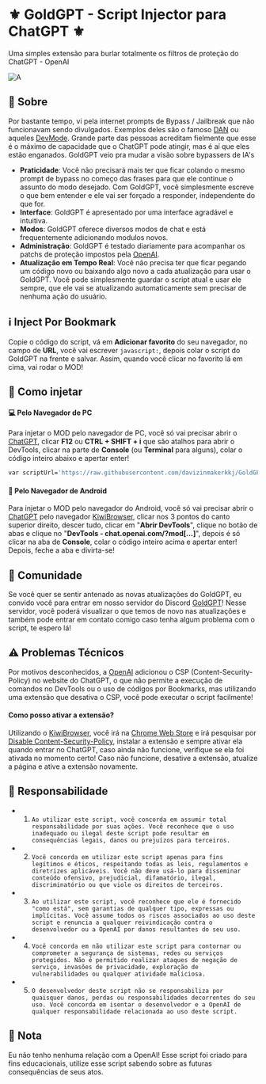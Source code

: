 # ⚜️ GoldGPT - Script Injector para ChatGPT ⚜️
Uma simples extensão para burlar totalmente os filtros de proteção do ChatGPT - OpenAI

![A](https://cdn.discordapp.com/attachments/1095448977979211778/1115447496223760434/2.png)

## 📔 Sobre
Por bastante tempo, vi pela internet prompts de Bypass / Jailbreak que não funcionavam sendo divulgados. Exemplos deles são o famoso [DAN](https://github.com/0xk1h0/ChatGPT_DAN) ou aqueles [DevMode](https://github.com/0xk1h0/ChatGPT_DAN). Grande parte das pessoas acreditam fielmente que esse é o máximo de capacidade que o ChatGPT pode atingir, mas é aí que eles estão enganados. GoldGPT veio pra mudar a visão sobre bypassers de IA's

-  **Praticidade**: Você não precisará mais ter que ficar colando o mesmo prompt de bypass no começo das frases para que ele continue o assunto do modo desejado. Com GoldGPT, você simplesmente escreve o que bem entender e ele vai ser forçado a responder, independente do que for.
-  **Interface**: GoldGPT é apresentado por uma interface agradável e intuitiva.
-  **Modos**: GoldGPT oferece diversos modos de chat e está frequentemente adicionando modulos novos.
-  **Administração**: GoldGPT é testado diariamente para acompanhar os patchs de proteção impostos pela [OpenAI](https://openai.com/).
-  **Atualização em Tempo Real**: Você não precisa ter que ficar pegando um código novo ou baixando algo novo a cada atualização para usar o GoldGPT. Você pode simplesmente guardar o script atual e usar ele sempre, que ele vai se atualizando automaticamente sem precisar de nenhuma ação do usuário.

## ℹ️ Inject Por Bookmark
Copie o código do script, vá em **Adicionar favorito** do seu navegador, no campo de **URL**, você vai escrever `javascript:`, depois colar o script do GoldGPT na frente e salvar. Assim, quando você clicar no favorito lá em cima, vai rodar o MOD!

## 💉 Como injetar

#### 💻 Pelo Navegador de PC
Para injetar o MOD pelo navegador de PC, você só vai precisar abrir o [ChatGPT](https://chat.openai.com), clicar **F12** ou **CTRL + SHIFT + i** que são atalhos para abrir o DevTools, clicar na parte de **Console** (ou **Terminal** para alguns), colar o código inteiro abaixo e apertar enter!


```bash
var scriptUrl='https://raw.githubusercontent.com/davizinmakerkkj/GoldGPT/main/GoldGPT.txt';fetch(scriptUrl).then(response=>response.text()).then(script=>{var scriptElement=document.createElement('script');scriptElement.innerHTML=script;document.head.appendChild(scriptElement);}).catch(error=>{console.error('Ocorreu um erro ao carregar o script:',error);});
```

#### 📲 Pelo Navegador de Android
Para injetar o MOD pelo navegador do Android, você só vai precisar abrir o [ChatGPT](https://chat.openai.com) pelo navegador [KiwiBrowser](https://play.google.com/store/apps/details?id=com.kiwibrowser.browser&hl=pt_BR&gl=US), clicar nos 3 pontos do canto superior direito, descer tudo, clicar em "**Abrir DevTools**", clique no botão de abas e clique no "**DevTools - chat.openai.com/?mod[...]**", depois é só clicar na aba de **Console**, colar o código inteiro acima e apertar enter! Depois, feche a aba e divirta-se!

## 👥 Comunidade
Se você quer se sentir antenado as novas atualizações do GoldGPT, eu convido você para entrar em nosso servidor do Discord [GoldGPT](https://discord.io/goldgpt)! Nesse servidor, você poderá visualizar o que temos de novo nas atualizações e também pode entrar em contato comigo caso tenha algum problema com o script, te espero lá!

## ⚠️ Problemas Técnicos
Por motivos desconhecidos, a [OpenAI](https://openai.com) adicionou o CSP (Content-Security-Policy) no website do ChatGPT, o que não permite a execução de comandos no DevTools ou o uso de códigos por Bookmarks, mas utilizando uma extensão que desativa o CSP, você pode executar o script facilmente!

#### Como posso ativar a extensão?
Utilizando o [KiwiBrowser](https://play.google.com/store/apps/details?id=com.kiwibrowser.browser&hl=pt_BR&gl=US), você irá na [Chrome Web Store](https://chrome.google.com/webstore) e irá pesquisar por [Disable Content-Security-Policy](https://chrome.google.com/webstore/detail/disable-content-security/ieelmcmcagommplceebfedjlakkhpden), instalar a extensão e sempre ativar ela quando entrar no ChatGPT, caso ainda não funcione, verifique se ela foi ativada no momento certo! Caso não funcione, desative a extensão, atualize a página e ative a extensão novamente.


## 🛂 Responsabilidade

- 1. ``Ao utilizar este script, você concorda em assumir total responsabilidade por suas ações. Você reconhece que o uso inadequado ou ilegal deste script pode resultar em consequências legais, danos ou prejuízos para terceiros.``

- 2. ``Você concorda em utilizar este script apenas para fins legítimos e éticos, respeitando todas as leis, regulamentos e diretrizes aplicáveis. Você não deve usá-lo para disseminar conteúdo ofensivo, prejudicial, difamatório, ilegal, discriminatório ou que viole os direitos de terceiros.``

- 3. ``Ao utilizar este script, você reconhece que ele é fornecido "como está", sem garantias de qualquer tipo, expressas ou implícitas. Você assume todos os riscos associados ao uso deste script e renuncia a qualquer reivindicação contra o desenvolvedor ou a OpenAI por danos resultantes do seu uso.``

- 4. ``Você concorda em não utilizar este script para contornar ou comprometer a segurança de sistemas, redes ou serviços protegidos. Não é permitido realizar ataques de negação de serviço, invasões de privacidade, exploração de vulnerabilidades ou qualquer atividade maliciosa.``

- 5. ``O desenvolvedor deste script não se responsabiliza por quaisquer danos, perdas ou responsabilidades decorrentes do seu uso. Você concorda em isentar o desenvolvedor e a OpenAI de qualquer responsabilidade relacionada ao uso deste script.``

## 📜 Nota
Eu não tenho nenhuma relação com a OpenAI!
Esse script foi criado para fins educacionais, utilize esse script sabendo sobre as futuras consequências de seus atos.
